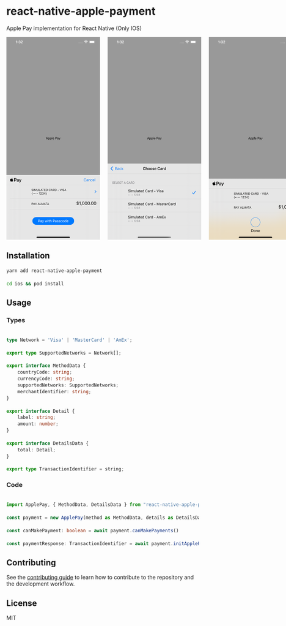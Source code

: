 # react-native-apple-payment

Apple Pay implementation for React Native (Only IOS)

<div style="display: flex;">
    <img style="margin-right: 20px" src="images/img1.png" width="250" height="530" alt="img1" />
    <img style="margin-right: 20px" src="images/img2.png" width="250" height="530" alt="img2" />
    <img style="margin-right: 20px" src="images/img3.png" width="250" height="530" alt="img3" />
</div>

## Installation

```sh
yarn add react-native-apple-payment

cd ios && pod install
```

## Usage

### Types

```ts

type Network = 'Visa' | 'MasterCard' | 'AmEx';

export type SupportedNetworks = Network[];

export interface MethodData {
    countryCode: string;
    currencyCode: string;
    supportedNetworks: SupportedNetworks;
    merchantIdentifier: string;
}

export interface Detail {
    label: string;
    amount: number;
}

export interface DetailsData {
    total: Detail;
}

export type TransactionIdentifier = string;

```

### Code
```ts

import ApplePay, { MethodData, DetailsData } from "react-native-apple-pay";

const payment = new ApplePay(method as MethodData, details as DetailsData);

const canMakePayment: boolean = await payment.canMakePayments()

const paymentResponse: TransactionIdentifier = await payment.initApplePay()

```

## Contributing

See the [contributing guide](CONTRIBUTING.md) to learn how to contribute to the repository and the development workflow.

## License

MIT
